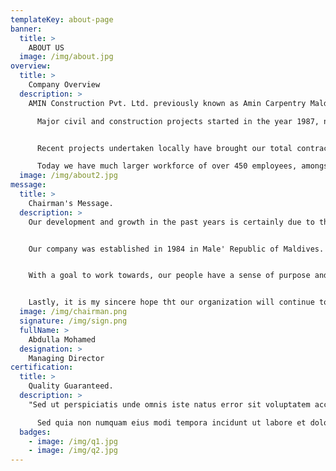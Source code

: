 ```yaml
---
templateKey: about-page
banner:
  title: >
    ABOUT US
  image: /img/about.jpg
overview:
  title: >
    Company Overview
  description: >
    AMIN Construction Pvt. Ltd. previously known as Amin Carpentry Maldives Pvt. Ltd, established in the year 1984 and is registered as a   limited liability company for civil construction, carpentry work and wholesale trading business.

      Major civil and construction projects started in the year 1987, named as Felivaru upgrading project, consisting of factory buildings. Since then the company has undertaken numerous multi-million Rufiya projects in civil engineering, residential, institutions and commercial projects in both private and public sectors.


      Recent projects undertaken locally have brought our total contract value to be amongst the top five Maldives construction companies (ranking by contracts awarded) for the years 1997, 1998, 1999 and 2000.

      Today we have much larger workforce of over 450 employees, amongst them includes specialists in many diverse field of construction industry. In addition to being fully equipped with modern technological machinery, all the projects are well planned and handled by experienced professionals. Amin is committed to improving its standard, quality and is re sourcing new developments in the building industry globally.
  image: /img/about2.jpg
message:
  title: >
    Chairman's Message.
  description: >
    Our development and growth in the past years is certainly due to the developing and booming of construction industry in the Maldives.   We owe it to our diligent staff, board of directors and supportive business associates for the excellence achieved today. However,     this has not made complacent. Instead it serves as a catalyst for us to strive even harder to establish ourselves in the internation   scene.


    Our company was established in 1984 in Male' Republic of Maldives. Our vision is to be a class contractor producing quality, neat buildings that will uplift the construction industry of the Maldives. Propelled by this goal we consciously put in our best in every area of our operation, from management to staff training and development bringing the latest building technology and products.


    With a goal to work towards, our people have a sense of purpose and commitment. We emphasis on employee involvement and teamwork on our organisation. Furthermore enhancing our customer satisfaction, adhering to our service motto: "your site the best sight".


    Lastly, it is my sincere hope tht our organization will continue to receive full support from our customers and business associates so that we can continuously contribute to the Maldivian economy and create further enhancement to the construction industry of the Maldives.
  image: /img/chairman.png
  signature: /img/sign.png
  fullName: >
    Abdulla Mohamed
  designation: >
    Managing Director
certification:
  title: >
    Quality Guaranteed.
  description: >
    "Sed ut perspiciatis unde omnis iste natus error sit voluptatem accusantium doloremque laudantium, totam rem aperiam, eaque ipsa quae    ab illo inventore veritatis et quasi architecto beatae vitae dicta sunt explicabo. Nemo enim ipsam voluptatem quia voluptas sit         aspernatur aut odit aut fugit, sed quia consequuntur magni dolores eos qui ratione voluptatem sequi nesciunt. Neque porro quisquam    est, qui dolorem ipsum quia dolor sit amet, consectetur, adipisci velit.

      Sed quia non numquam eius modi tempora incidunt ut labore et dolore magnam aliquam quaerat voluptatem. Ut enim ad minima veniam, quis nostrum exercitationem ullam corporis suscipit laboriosam, nisi ut aliquid ex ea commodi consequatur? Quis autem vel eum iure reprehenderit qui in ea voluptate velit esse quam nihil molestiae consequatur, vel illum qui dolorem eum fugiat quo voluptas nulla pariatur?" .
  badges:
    - image: /img/q1.jpg
    - image: /img/q2.jpg
---
```

